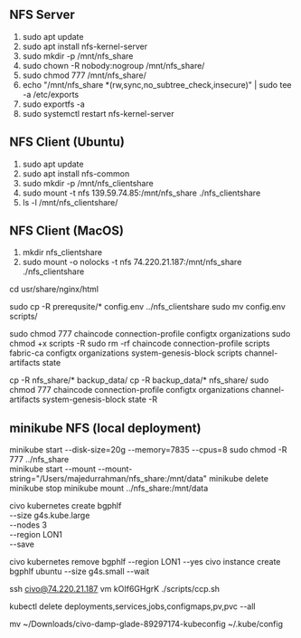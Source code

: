 ## NFS Server

1. sudo apt update
2. sudo apt install nfs-kernel-server
3. sudo mkdir -p /mnt/nfs_share
4. sudo chown -R nobody:nogroup /mnt/nfs_share/
5. sudo chmod 777 /mnt/nfs_share/
6. echo "/mnt/nfs_share *(rw,sync,no_subtree_check,insecure)" | sudo tee -a /etc/exports  
7. sudo exportfs -a
8. sudo systemctl restart nfs-kernel-server

## NFS Client (Ubuntu)

1. sudo apt update
2. sudo apt install nfs-common
3. sudo mkdir -p /mnt/nfs_clientshare
4. sudo mount -t nfs 139.59.74.85:/mnt/nfs_share ./nfs_clientshare
5. ls -l /mnt/nfs_clientshare/

## NFS Client (MacOS)

1. mkdir nfs_clientshare
2. sudo mount -o nolocks -t nfs 74.220.21.187:/mnt/nfs_share ./nfs_clientshare

cd usr/share/nginx/html

sudo cp -R prerequsite/* config.env ../nfs_clientshare
sudo mv config.env scripts/

sudo chmod 777 chaincode connection-profile configtx organizations 
sudo chmod +x scripts -R
sudo rm -rf chaincode connection-profile scripts fabric-ca configtx organizations system-genesis-block scripts channel-artifacts state

<!-- // backup data -->
cp -R nfs_share/* backup_data/
cp -R backup_data/* nfs_share/
sudo chmod 777 chaincode connection-profile configtx organizations channel-artifacts system-genesis-block state -R
## minikube NFS (local deployment)
minikube start --disk-size=20g --memory=7835 --cpus=8
sudo chmod -R 777 ../nfs_share      
minikube start --mount --mount-string="/Users/majedurrahman/nfs_share:/mnt/data"
minikube delete
minikube stop
 minikube mount ../nfs_share:/mnt/data  


civo kubernetes create bgphlf \
  --size g4s.kube.large \
  --nodes 3 \
  --region LON1 \
  --save

 civo kubernetes remove bgphlf --region LON1 --yes
civo instance create bgphlf ubuntu --size g4s.small --wait

ssh civo@74.220.21.187
vm kOIf6GHgrK
./scripts/ccp.sh 



kubectl delete deployments,services,jobs,configmaps,pv,pvc --all




mv ~/Downloads/civo-damp-glade-89297174-kubeconfig ~/.kube/config



